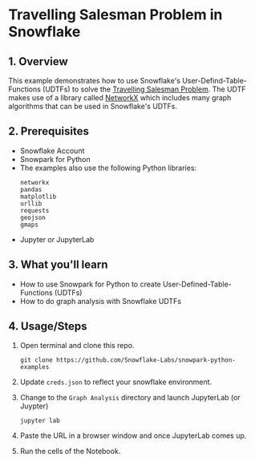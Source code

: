 # Travelling Salesman Problem in Snowflake

## 1. Overview
This example demonstrates how to use Snowflake's User-Defind-Table-Functions (UDTFs) to solve the [Travelling Salesman Problem](https://en.wikipedia.org/wiki/Travelling_salesman_problem).
The UDTF makes use of a library called [NetworkX](https://networkx.org/) which includes many graph algorithms that can be used in Snowflake's UDTFs.


## 2. Prerequisites

* Snowflake Account
* Snowpark for Python
* The examples also use the following Python libraries:
   ```
   networkx
   pandas
   matplotlib
   urllib
   requests
   geojson
   gmaps
   ```
* Jupyter or JupyterLab


## 3. What you'll learn
* How to use Snowpark for Python to create User-Defined-Table-Functions (UDTFs)
* How to do graph analysis with Snowflake UDTFs

## 4. Usage/Steps

1. Open terminal and clone this repo.

    `git clone https://github.com/Snowflake-Labs/snowpark-python-examples`

2. Update `creds.json` to reflect your snowflake environment.

3. Change to the `Graph Analysis` directory and launch JupyterLab (or Juypter)

    `jupyter lab`

4. Paste the URL in a browser window and once JupyterLab comes up.

5. Run the cells of the Notebook.
